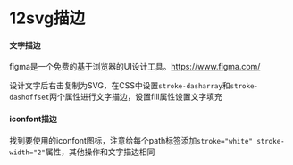 # 12svg描边

#### 文字描边

figma是一个免费的基于浏览器的UI设计工具。https://www.figma.com/

设计文字后右击复制为SVG，在CSS中设置`stroke-dasharray`和`stroke-dashoffset`两个属性进行文字描边，设置fill属性设置文字填充

#### iconfont描边

找到要使用的iconfont图标，注意给每个path标签添加`stroke="white" stroke-width="2"`属性，其他操作和文字描边相同